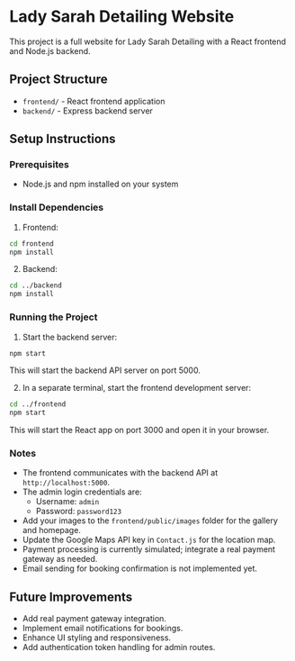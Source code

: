 # Lady Sarah Detailing Website

This project is a full website for Lady Sarah Detailing with a React frontend and Node.js backend.

## Project Structure

- `frontend/` - React frontend application
- `backend/` - Express backend server

## Setup Instructions

### Prerequisites

- Node.js and npm installed on your system

### Install Dependencies

1. Frontend:

```bash
cd frontend
npm install
```

2. Backend:

```bash
cd ../backend
npm install
```

### Running the Project

1. Start the backend server:

```bash
npm start
```

This will start the backend API server on port 5000.

2. In a separate terminal, start the frontend development server:

```bash
cd ../frontend
npm start
```

This will start the React app on port 3000 and open it in your browser.

### Notes

- The frontend communicates with the backend API at `http://localhost:5000`.
- The admin login credentials are:
  - Username: `admin`
  - Password: `password123`
- Add your images to the `frontend/public/images` folder for the gallery and homepage.
- Update the Google Maps API key in `Contact.js` for the location map.
- Payment processing is currently simulated; integrate a real payment gateway as needed.
- Email sending for booking confirmation is not implemented yet.

## Future Improvements

- Add real payment gateway integration.
- Implement email notifications for bookings.
- Enhance UI styling and responsiveness.
- Add authentication token handling for admin routes.

